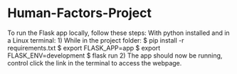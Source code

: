# Human-Factors-Project
To run the Flask app locally, follow these steps:
    With python installed and in a Linux terminal:
    1) While in the project folder: 
        $ pip install -r requirements.txt
        $ export FLASK_APP=app
        $ export FLASK_ENV=development
        $ flask run
    2) The app should now be running, control click the link in the terminal to access the webpage.